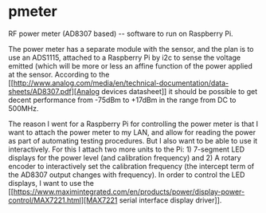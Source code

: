# pmeter
RF power meter (AD8307 based) -- software to run on Raspberry Pi.

The power meter has a separate module with the sensor, and the plan is
to use an ADS1115, attached to a Raspberry Pi by i2c to sense
the voltage emitted (which will be more or less an affine
function of the power applied at the sensor. According to the
[[http://www.analog.com/media/en/technical-documentation/data-sheets/AD8307.pdf][Analog
devices datasheet]] it should be possible to get decent performance
from -75dBm to +17dBm in the range from DC to 500MHz.

The reason I went for a Raspberry Pi for controlling the power meter
is that I want to attach the power meter to my LAN, and allow for
reading the power as part of automating testing procedures. But I also
want to be able to use it interactively. For this I attach two more
units to the Pi: 1) 7-segment LED displays for the power level (and
calibration frequency) and 2) A rotary encoder to interactively set
the calibration frequency (the intercept term of the AD8307 output
changes with frequency). In order to control the LED displays,
I want to use the [[https://www.maximintegrated.com/en/products/power/display-power-control/MAX7221.html][MAX7221 serial interface display driver]].